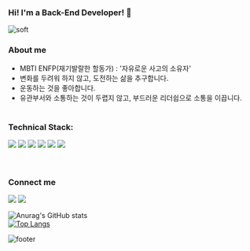 ### Hi! I'm a Back-End Developer! 👋
![soft](https://capsule-render.vercel.app/api?type=soft&color=auto&height=300&text=Always_Happy():%&fontSize=50&animation=twinkling)

### About me
- MBTI ENFP(재기발랄한 할동가) : '자유로운 사고의 소유자'
- 변화를 두려워 하지 않고, 도전하는 삶을 추구합니다.
- 운동하는 것을 좋아합니다.
- 유관부서와 소통하는 것이 두렵지 않고, 부드러운 리더쉽으로 소통을 이끕니다.
<br><br>
### Technical Stack:
<img src="https://img.shields.io/badge/Python-3766AB?style=for-the-badge&logo=Python&logoColor=white"/></a>
<img src="https://img.shields.io/badge/Django-092E20?style=for-the-badge&logo=Django&logoColor=white"/></a>
<img src="https://img.shields.io/badge/Flask-000000?style=for-the-badge&logo=Flask&logoColor=white"/></a>
<img src="https://img.shields.io/badge/MySQL-4479A1?style=for-the-badge&logo=MySQL&logoColor=white"/></a>
<img src="https://img.shields.io/badge/Amazon AWS-232F3E?style=for-the-badge&logo=Amazon AWS&logoColor=white"/></a>
<img src="https://img.shields.io/badge/Docker-2496ED?style=for-the-badge&logo=Docker&logoColor=white"/></a>
<br><br><br>

### Connect me 
<img src="https://img.shields.io/badge/Gmail-EA4335?style=for-the-badge&logo=Gmail&logoColor=white"/></a> <a href="https://velog.io/@ohwani"><img src="https://img.shields.io/badge/Tech Blog-4FC08D?&style=for-the-badge&logo=Vimeo&logoColor=white"/></a>

![Anurag's GitHub stats](https://github-readme-stats.vercel.app/api?username=ohwani)
<br>
[![Top Langs](https://github-readme-stats.vercel.app/api/top-langs/?username=ohwani)](https://github.com/anuraghazra/github-readme-stats)

![footer](https://capsule-render.vercel.app/api?section=footer&color=00C4CC)
<!--
**ohwani/ohwani** is a ✨ _special_ ✨ repository because its `README.md` (this file) appears on your GitHub profile.

Here are some ideas to get you started:

- 🔭 I’m currently working on ...
- 🌱 I’m currently learning ...
- 👯 I’m looking to collaborate on ...
- 🤔 I’m looking for help with ...
- 💬 Ask me about ...
- 📫 How to reach me: ...
- 😄 Pronouns: ...
- ⚡ Fun fact: ...
-->
